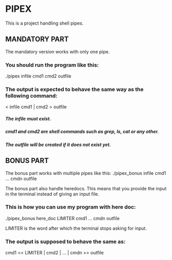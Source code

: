 # PIPEX
This is a project handling shell pipes.

## MANDATORY PART
The mandatory version works with only one pipe.

### You should run the program like this:
./pipex infile cmd1 cmd2 outfile

### The output is expected to behave the same way as the following command:
< infile cmd1 | cmd2 > outfile

##### The infile must exist. 
##### cmd1 and cmd2 are shell commands such as grep, ls, cat or any other.
##### The outfile will be created if it does not exist yet.

## BONUS PART
The bonus part works with multiple pipes like this:
./pipex_bonus infile cmd1 ... cmdn outfile

The bonus part also handle heredocs. This means that you provide the input in the terminal instead of giving an input file.
### This is how you can use my program with here doc:
./pipex_bonus here_doc LIMITER cmd1 ... cmdn outfile

LIMITER is the word after which the terminal stops asking for input.

### The output is supposed to behave the same as:
cmd1 << LIMITER | cmd2 | ... | cmdn >> outfile
